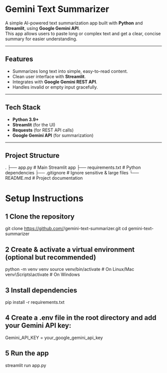 # Gemini Text Summarizer

A simple AI-powered text summarization app built with **Python** and **Streamlit**, using **Google Gemini API**.  
This app allows users to paste long or complex text and get a clear, concise summary for easier understanding.

---

## Features
- Summarizes long text into simple, easy-to-read content.  
- Clean user interface with **Streamlit**.  
- Integrates with **Google Gemini REST API**.  
- Handles invalid or empty input gracefully.  

---

## Tech Stack
- **Python 3.9+**
- **Streamlit** (for the UI)  
- **Requests** (for REST API calls)  
- **Google Gemini API** (for summarization)  

---

## Project Structure
.
├── app.py # Main Streamlit app
├── requirements.txt # Python dependencies
├── .gitignore # Ignore sensitive & large files
└── README.md # Project documentation


# Setup Instructions

## 1 Clone the repository
git clone https://github.com/<your-username>/gemini-text-summarizer.git
cd gemini-text-summarizer

## 2️ Create & activate a virtual environment (optional but recommended)
python -m venv venv
source venv/bin/activate   # On Linux/Mac
venv\Scripts\activate      # On Windows

## 3️ Install dependencies
pip install -r requirements.txt

## 4️ Create a .env file in the root directory and add your Gemini API key:
Gemini_API_KEY = your_google_gemini_api_key

## 5️ Run the app
streamlit run app.py
